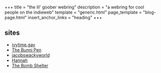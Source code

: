 +++
title = "the lil' goober webring"
description = "a webring for cool people on the indieweb"
template = "generic.html"
page_template = "blog-page.html"
insert_anchor_links = "heading"
+++

## sites
- [ivytime.gay](https://ivytime.gay)
- [The Bunni Pen](https://sayori.tpgc.me/)
- [jacobswackyworld](https://jacobswackyworld.ca)
- [Hannah](https://tpgc.me/)
- [The Bomb Shelter](http://tbs.mywire.org/)